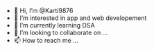 - 👋 Hi, I’m @Karti9876
- 👀 I’m interested in app and web developement
- 🌱 I’m currently learning DSA
- 💞️ I’m looking to collaborate on ...
- 📫 How to reach me ...

<!---
Karti9876/Karti9876 is a ✨ special ✨ repository because its `README.md` (this file) appears on your GitHub profile.
You can click the Preview link to take a look at your changes.
--->
